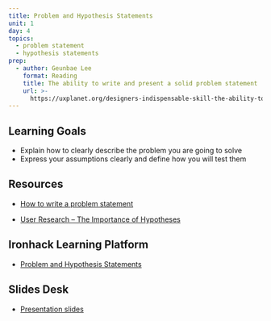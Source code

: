 ```yaml
---
title: Problem and Hypothesis Statements
unit: 1
day: 4
topics:
  - problem statement
  - hypothesis statements
prep:
  - author: Geunbae Lee
    format: Reading
    title: The ability to write and present a solid problem statement
    url: >-
      https://uxplanet.org/designers-indispensable-skill-the-ability-to-write-and-present-a-solid-problem-statement-56a8b4b8060
---
```


Learning Goals
--------------

- Explain how to clearly describe the problem you are going to solve
- Express your assumptions clearly and define how you will test them

Resources
---------
- [How to write a problem statement](https://medium.com/leading-service-design/how-to-write-a-problem-statement-50e2c87810fe)

- [User Research – The Importance of Hypotheses](https://www.interaction-design.org/literature/article/user-research-the-importance-of-hypotheses)


Ironhack Learning Platform
--------------------------
- [Problem and Hypothesis Statements](http://learn.ironhack.com/#/learning_unit/7025)


Slides Desk
-----------
- [Presentation slides](https://docs.google.com/presentation/d/1QNfbCsKdtVZHzaoXgkvi2LizHrWpfKd3uEggR3jR5lE/view)
